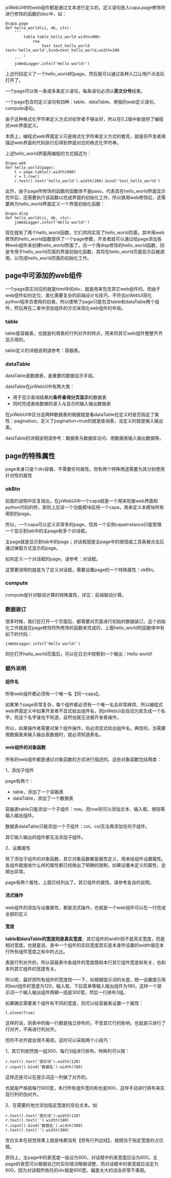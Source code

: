 jxWebUI中的web组件都是通过文本进行定义的，定义语句放入capa.page修饰符进行修饰的函数的doc中，如：

	@capa.page
	def hello_world(ci, db, ctx):
	    '''
	        table table_hello_world width=900:
	            row
	                text text_hello_world text='hello_world',bind=text_hello_world,width=200
	        ;
	    '''
	    jxWebLogger.info(f'Hello world!')

上述代码定义了一个hello_world的page，然后就可以通过各种入口让用户点击后打开了。

一个page可以有一条或多条定义语句，每条语句必须以**英文分号**结束。

一个page包含的定义语句有四种：table、dataTable、单独的web定义语句、compute语句。

由于这种格式化字符串定义方式对初学者不够友好，所以在0.2版中新提供了编程式web界面定义。

本质上，编程式web界面定义只是格式化字符串定义方式的套壳，就是将开发者用描述web界面的代码执行后得到界面对应的格式化字符串。

上述hello_world界面用编程的方式描述为：

	@capa.web
	def hello_world(page):
		t = page.table().width(900)
		r = t.row()
		r.text().text('hello_world').width(200).bind('text_hello_world')

此外，由于page所修饰的函数的函数体不是pass，代表其在hello_world界面显示完毕后，还需要执行该函数以完成界面的初始化工作。所以换用web修饰后，还需要再为hello_world界面定义一个界面初始化函数：

	@capa.disp
	def hello_world(ci, db, ctx):
	    jxWebLogger.info(f'Hello world!')

现在就有了两个hello_world函数，它们共同实现了hello_world页面。其中用web修饰的hello_world函数提供了一个page参数，开发者就可以通过给page添加各种web组件来创建hello_world界面了。另一个用disp修饰的hello_world函数，则是专用于hello_world页面的界面初始化函数，其将在hello_world页面显示后被调用，以完成hello_world页面的初始化工作。

## page中可添加的web组件

一个page其实对应的就是html中的div，就是用来包含其它web组件的。但由于web组件如何定位、美化需要复杂的前端设计与技巧，不符合jxWebUI简化python程序员使用的初衷。所以使用了page只能包含table和dataTable两个组件，然后再在二者中添加组件的方式来简化web组件的布局。
### table

table是容器表，也就是利用表的行列对齐的特点，用来将其它web组件整整齐齐显示用的。

table定义的详细说明请参考：容器表。

### dataTable

dataTable是数据表，是重要的数据显示手段。

dataTable在jxWebUI中有两大类：

- 用于显示查询结果的**条件查询分页显示**的数据表
- 同时完成表格数据的录入与显示的输入输出数据表

在jxWebUI中区分这两种数据表的根据就是看dataTable在定义时是否指定了属性：pagination。定义了pagination=true的就是查询表，没定义的就是输入输出表。

dataTable的详细说明请参考：数据表与数据库访问、用数据表输入输出数据等。

## page的特殊属性

page本身只是个div容器，不需要任何属性。但有两个特殊用途需要为其分别使用针对性的属性
### okBtn

前面的说明中反复指出，在jxWebUI中一个capa就是一个用来衔接web界面和python代码的桥，原则上应该一个功能模块启用一个capa，用来定义本模块所有用到的page。

所以，一个capa可以定义非常多的page，但其一个实例capaInstance只能管理一个显示到tab中的主page和多个对话框。

主page就是显示到tab中的page；对话框就是主page中的按钮或工具条被点击后通过弹窗方式显示的page。

如何定义一个对话框的page，请参考：对话框。

这里要说明的就是为了定义对话框，需要设置page的一个特殊属性：okBtn。

### compute

compute是针对联动计算的特殊属性，详见：前端联动计算。

### 数据装订

很多时候，我们在打开一个页面后，都需要对页面进行初始的数据装订。这个初始化工作就是在page修饰符所修饰的函数来完成的，上面hello_world的函数体中有如下的代码：

	jxWebLogger.info(f'Hello world!')

则在打开hello_world页面后，可以在日志中观察到一个输出：Hello world!

### 额外说明

#### 组件名

所有web组件都必须有一个唯一名【同一capa】。

如果某个page非常复杂，每个组件都必须有一个唯一名会非常麻烦，所以编程式web界面定义中如果开发者不显式给出组件名，则jxWebUI会自动为其生成一个名字。但这个名字谁也不知道，自然也就无法被开发者操作。

所以，如果操作者需要对某个组件操作，则必须显式给出组件名。典型的，当需要用数据表来输入输出表数据时，就必须知道表名。

#### web组件的对象函数

所有的web组件都是通过对象函数的方式进行描述的。这些对象函数包括两类：

1、添加子组件

page有两个：

- table，添加了一个容器表
- dataTable，添加了一个数据表

容器表table只能添加一个子组件：row。而row则可以添加文本、输入框、按钮等输入输出组件。

数据表dataTable只能添加一个子组件：col。col无法再添加任何子组件。

其它输入输出的组件都无法添加子组件。

2、设置属性

除了添加子组件的对象函数，其它对象函数都是属性定义，用来给组件设置属性。各组件能接收什么样的属性都已经做出了明确的限制，如果设置未定义的属性，会掷出异常。

page有两个属性，上面已经列出了。其它组件的属性，请参考各自的说明。

#### 流式操作

web组件的添加与设置属性，都是流式操作，也就是一个web组件可以在一行完成全部的定义

#### 宽度

**table和dataTable的宽度则是真实宽度**，其它组件的width则不是真实宽度，而是相对宽度。也就是说，表中一个组件的实际宽度其实是本身所设置的width值在本行所有组件宽度之和中的占比。

表是行列对齐的，所以容器表中各组件的宽度既和本行其它组件宽度和有关，也和本列其它组件的宽度有关。

所以呢，最好把所有组件的宽度统一一下，如根据提示词的长度，统一设置提示用的text组件的宽度为120，输入框、下拉菜单等输入输出组件为180，这样一个提示词一个输入输出组件两辆一组是300宽，然后一行排布3组。

如果确实需要某个组件有不同的宽度，则可以给容器表设置一个属性：

	t.alone(True)

这样的话，则表中的每一行都是独立排布的，不受其它行的影响，也就是只进行了行对齐，不再进行列对齐。

但列不对齐就会很不美观，这时可以采取两个小技巧：

1、其它列依然按一组300、每行3组进行排布。特殊列可以按：

	r.text().text('提示词').width(120)
	r.input().bind('数据名').width(780)

这样还是可以在提示词这一列做了对齐的。

也就是严格按每行900宽，本行所有组件宽的和也是900，这样手动进行排布来实现行列的伪对齐。

2、在需要的地方添加指定宽度的空白文本。如

	r.text().text('提示词').width(120)
	r.text().text('').width(180)
	r.input().bind('数据名').width(300)
	r.text().text('').width(300)

空白文本在视觉效果上就是啥都没有【但有行列边线】，就相当于指定宽度的占位框。

原则上，主page中的表宽度一般设为900，对话框中的表宽度应设为600。主page的表宽可以根据自己的实际情况略做调整，而对话框中的表宽就应设定为600，因为对话框所依托的div就是600宽，偏差太大的话会非常不美观。